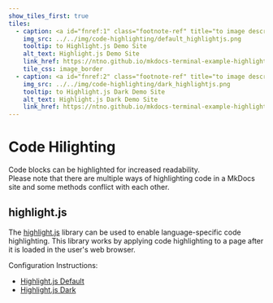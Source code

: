 ```yaml
---
show_tiles_first: true
tiles:
  - caption: <a id="fnref:1" class="footnote-ref" title="to image description" alt="to Default Highlight.js Bash example description." href="#fn:1">Highlight.js (Default)</a>
    img_src: ../../img/code-highlighting/default_highlightjs.png
    tooltip: to Highlight.js Demo Site
    alt_text: Highlight.js Demo Site
    link_href: https://ntno.github.io/mkdocs-terminal-example-highlightjs
    tile_css: image_border
  - caption: <a id="fnref:2" class="footnote-ref" title="to image description" alt="to Dark Highlight.js Bash example description." href="#fn:2">Highlight.js (Dark)</a>
    img_src: ../../img/code-highlighting/dark_highlightjs.png
    tooltip: to Highlight.js Dark Demo Site
    alt_text: Highlight.js Dark Demo Site
    link_href: https://ntno.github.io/mkdocs-terminal-example-highlightjs-dark
---
```

<style>
  .image_border a img {
    border: solid;
    border-width: thin;
    border-color: var(--secondary-color);
  }
</style>


# Code Hilighting

Code blocks can be highlighted for increased readability.  
Please note that there are multiple ways of highlighting code in a MkDocs site and some methods conflict with each other.

## highlight.js

The [highlight.js] library can be used to enable language-specific code highlighting.  This library works by applying code highlighting to a page after it is loaded in the user's web browser.

Configuration Instructions:  

- [Highlight.js Default](https://ntno.github.io/mkdocs-terminal-example-highlightjs)
- [Highlight.js Dark](https://ntno.github.io/mkdocs-terminal-example-highlightjs-dark)

[highlight.js]: https://highlightjs.org/


[^1]: white background with green strings and brown commands.
[^2]: black background with bright green strings and orange commands.